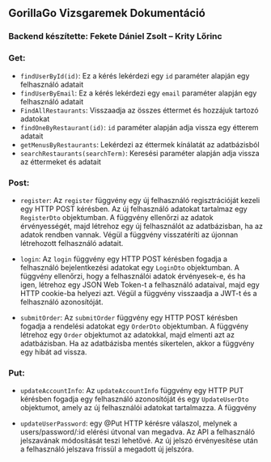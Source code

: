 ## GorillaGo Vizsgaremek Dokumentáció

### Backend készítette: Fekete Dániel Zsolt – Krity Lőrinc

### Get:

- `findUserById(id)`: Ez a kérés lekérdezi egy `id` paraméter alapján egy felhasználó adatait
- `findUserByEmail`: Ez a kérés lekérdezi egy `email` paraméter alapján egy felhasználó adatait
- `FindAllRestaurants`: Visszaadja az összes éttermet és hozzájuk tartozó adatokat
- `findOneByRestaurant(id)`: `id` paraméter alapján adja vissza egy étterem adatait
- `getMenusByRestaurants`: Lekérdezi az éttermek kínálatát az adatbázisból
- `searchRestaurants(searchTerm)`: Keresési paraméter alapján adja vissza az éttermeket és adatait

### Post:

- `register`: Az `register` függvény egy új felhasználó regisztrációját kezeli egy HTTP POST kérésben. Az új felhasználó adatokat tartalmaz egy `RegisterDto` objektumban. A függvény ellenőrzi az adatok érvényességét, majd létrehoz egy új felhasználót az adatbázisban, ha az adatok rendben vannak. Végül a függvény visszatéríti az újonnan létrehozott felhasználó adatait.

- `login`: Az `login` függvény egy HTTP POST kérésben fogadja a felhasználó bejelentkezési adatokat egy `LoginDto` objektumban. A függvény ellenőrzi, hogy a felhasználói adatok érvényesek-e, és ha igen, létrehoz egy JSON Web Token-t a felhasználó adataival, majd egy HTTP cookie-ba helyezi azt. Végül a függvény visszaadja a JWT-t és a felhasználó azonosítóját.

- `submitOrder`: Az `submitOrder` függvény egy HTTP POST kérésben fogadja a rendelési adatokat egy `OrderDto` objektumban. A függvény létrehoz egy `Order` objektumot az adatokkal, majd elmenti azt az adatbázisban. Ha az adatbázisba mentés sikertelen, akkor a függvény egy hibát ad vissza.

### Put:

- `updateAccountInfo`: Az `updateAccountInfo` függvény egy HTTP PUT kérésben fogadja egy felhasználó azonosítóját és egy `UpdateUserDto` objektumot, amely az új felhasználói adatokat tartalmazza. A függvény

- `updateUserPassword`: egy @Put HTTP kérésre válaszol, melynek a users/password/:id elérési útvonal van megadva. Az API a felhasználó jelszavának módosítását teszi lehetővé. Az új jelszó érvényesítése után a felhasználó jelszava frissül a megadott új jelszóra.

